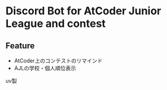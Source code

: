 # Discord Bot for AtCoder Junior League and contest

## Feature
- AtCoder上のコンテストのリマインド
- AJLの学校・個人順位表示

uv製
